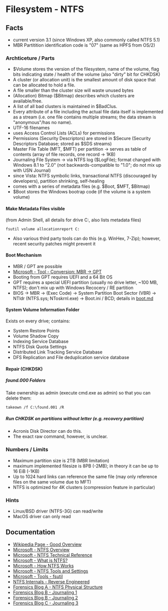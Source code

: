 # Filesystem - NTFS

## Facts

* current version 3.1 (since Windows XP, also commonly called NTFS 5.1)
* MBR Partitition identification code is "07" (same as HPFS from OS/2)

### Archticeture / Parts

* $Volume stores the version of the filesystem, name of the volume, flag bits indicating state / health of the volume (also "dirty" bit for CHKDSK)
* A cluster (or allocation unit) is the smallest amount of disk space that can be allocated to hold a file.
* A file smaller than the cluster size will waste unused bytes
* (Allocation) Bitmap ($Bitmap) describes which clusters are available/free.
* A list of all bad clusters is maintained in $BadClus.
* Every attribute of a file including the actual file data itself is implemented as a stream (i.e. one file contains multiple streams; the data stream is "anonymous"/has no name).
* UTF-16 filenames
* uses Access Control Lists (ACLs) for permissions
* Permissions (Security Descriptors) are stored in $Secure (Security Descriptors Database; stored as $SDS streams)
* Master File Table (MFT, $MFT) per partition -> serves as table of contents (array of file records, one record -> 1KB)
* Journaling File System -> via NTFS log ($LogFile); format changed with Windows 8.1 to "2.0" (not backwards-compatible to "1.0"; do not mix up with USN Journal)
* since Vista: NTFS symbolic links, transactional NTFS (discouraged by developers), partition shrinking, self-healing
* comes with a series of metadata files (e.g. $Boot, $MFT, $Bitmap)
* $Boot stores the Windows bootrap code (if the volume is a system volume)

#### Make Metadata Files visible

(from Admin Shell, all details for drive C:, also lists metadata files)

```
fsutil volume allocationreport C:
```

* Also various third party tools can do this (e.g. WinHex, 7-Zip); however, recent security patches might prevent it

#### Boot Mechanism

* MBR / GPT are possible
* [Microsoft - Tool - Conversion: MBR -> GPT](https://docs.microsoft.com/de-de/windows/deployment/mbr-to-gpt)
* Booting from GPT requires UEFI and a 64 Bit OS
* GPT requires a special UEFI partition (usually no drive letter, ~100 MB, NTFS); don't mix up with Windows Recocery / RE partition
* BIOS -> MBR -> (Exec Code) -> System Partition Boot Sector (VBR) -> NTldr (NTFS.sys; NToskrnl.exe) -> Boot.ini / BCD; details in [boot.md](boot.md)

#### System Volume Information Folder

Exists on every drive; contains:

* System Restore Points
* Volume Shadow Copy
* Indexing Service Database
* NTFS Disk Quota Settings
* Distributed Link Tracking Service Database
* DFS Replication and File deduplication service database

#### Repair (CHKDSK)

##### found.000 Folders

Take ownership as admin (execute cmd.exe as admin) so that you can delete them:

```
takeown /f C:\found.001 /R
```

##### Run CHKDSK on partitions without letter (e.g. recovery partition)

* Acronis Disk Director can do this.
* The exact raw command, however, is unclear.

### Numbers / Limits

* Maximum partition size is 2TB (MBR limitation)
* maximum implemented filesize is 8PB (-2MB); in theory it can be up to 16 EiB (-1KB)
* Up to 1024 hard links can reference the same file (may only reference files on the same volume due to MFT)
* NTFS is optimized for 4K clusters (compression feature in particular)

### Hints

* Linux/BSD driver (NTFS-3G) can read/write
* MacOS driver can only read

## Documentation

* [Wikipedia Page - Good Overview](https://en.wikipedia.org/wiki/NTFS)
* [Microsoft - NTFS Overview](https://docs.microsoft.com/en-us/windows-server/storage/file-server/ntfs-overview)
* [Microsoft - NTFS Technical Reference](https://docs.microsoft.com/en-us/previous-versions/windows/it-pro/windows-server-2003/cc758691(v=ws.10)?redirectedfrom=MSDN)
* [Microsoft - What is NTFS?](https://docs.microsoft.com/en-us/previous-versions/windows/it-pro/windows-server-2003/cc778410(v=ws.10))
* [Microsoft - How NTFS Works](https://docs.microsoft.com/en-us/previous-versions/windows/it-pro/windows-server-2003/cc781134(v=ws.10))
* [Microsoft - NTFS Tools and Settings](https://docs.microsoft.com/en-us/previous-versions/windows/it-pro/windows-server-2003/cc757759(v=ws.10))
* [Microsoft - Tools - fsutil](https://docs.microsoft.com/en-us/windows-server/administration/windows-commands/fsutil)
* [NTFS Internals - Reverse Engineered](https://thestarman.pcministry.com/asm/mbr/IntNTFSfs.htm)
* [Forensics Blog A - NTFS Physical Structure](https://www.datarecoveryunion.com/how-ntfs-file-system-works-ntfs-physical-structure/)
* [Forensics Blog B - Journaling 1](https://countuponsecurity.com/2016/05/30/digital-forensics-ntfs-indx-and-journaling/)
* [Forensics Blog B - Journaling 2](https://countuponsecurity.com/2017/05/25/digital-forensics-ntfs-change-journal/)
* [Forensics Blog C - Journaling 3](https://dfir.ru/2019/02/16/how-the-logfile-works/)


